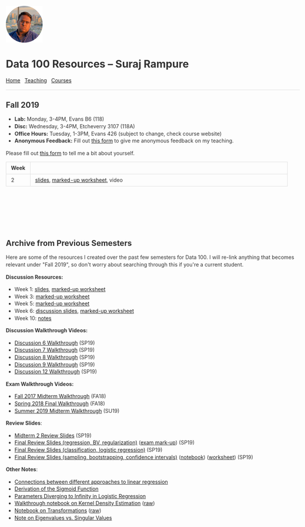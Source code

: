 <br>

<title>Data 100 Resources – Suraj Rampure</title>

<head>
  <meta charset="utf-8">
  <meta http-equiv="X-UA-Compatible" content="IE=edge">
  <!-- common.css -->
  <style>* {-webkit-tap-highlight-color: rgba(0,0,0,0);}html {-webkit-text-size-adjust: none;}body {font-family: -apple-system, Helvetica, Arial, sans-serif;margin: 0;padding: 20px;color: #333;word-wrap: break-word;}h1, h2, h3, h4, h5, h6 {line-height: 1.1;}img {max-width: 100% !important;height: auto;}blockquote {margin: 0;padding: 0 15px;color: #777;border-left: 4px solid #ddd;}hr {background-color: #ddd;border: 0;height: 1px;margin: 15px 0;}code {font-family: Menlo, Consolas, 'Ubuntu Mono', Monaco, 'source-code-pro', monospace;line-height: 1.4;margin: 0;padding: 0.2em 0;font-size: 90%;background-color: rgba(0,0,0,0.04);border-radius: 3px;}pre > code {margin: 0;padding: 0;font-size: 100%;word-break: normal;background: transparent;border: 0;}ol {list-style-type: decimal;}ol ol, ul ol {list-style-type: lower-latin;}ol ol ol, ul ol ol, ul ul ol, ol ul ol {list-style-type: lower-roman;}table {border-spacing: 0;border-collapse: collapse;margin-top: 0;margin-bottom: 16px;}table th {font-weight: bold;}table th, table td {padding: 6px 13px;border: 1px solid #ddd;}table tr {border-top: 1px solid #ccc;}table tr:nth-child(even) {background-color: #f8f8f8;}input[type="checkbox"] {cursor: default;margin-right: 0.5em;font-size: 13px;}.task-list-item {list-style-type: none;}.task-list-item+.task-list-item {margin-top: 3px;}.task-list-item input {float: left;margin: 0.3em 1em 0.25em -1.6em;vertical-align: middle;}#tag-field {margin: 8px 2px 10px;}#tag-field .tag {display: inline-block;background: #cadff3;border-radius: 4px;padding: 1px 8px;color: black;font-size: 12px;margin-right: 10px;line-height: 1.4;}</style>
  <!-- ace-static.css -->
  <style>.ace_static_highlight {white-space: pre-wrap;}.ace_static_highlight .ace_gutter {width: 2em;text-align: right;padding: 0 3px 0 0;margin-right: 3px;}.ace_static_highlight.ace_show_gutter > .ace_line {padding-left: 2.6em;}.ace_static_highlight .ace_line {position: relative;}.ace_static_highlight .ace_gutter-cell {-moz-user-select: -moz-none;-khtml-user-select: none;-webkit-user-select: none;user-select: none;top: 0;bottom: 0;left: 0;position: absolute;}.ace_static_highlight .ace_gutter-cell:before {content: counter(ace_line, decimal);counter-increment: ace_line;}.ace_static_highlight {counter-reset: ace_line;}</style>
  <style>.ace-chrome .ace_gutter {background: #ebebeb;color: #333;overflow : hidden;}.ace-chrome .ace_print-margin {width: 1px;background: #e8e8e8;}.ace-chrome {background-color: #FFFFFF;color: black;}.ace-chrome .ace_cursor {color: black;}.ace-chrome .ace_invisible {color: rgb(191, 191, 191);}.ace-chrome .ace_constant.ace_buildin {color: rgb(88, 72, 246);}.ace-chrome .ace_constant.ace_language {color: rgb(88, 92, 246);}.ace-chrome .ace_constant.ace_library {color: rgb(6, 150, 14);}.ace-chrome .ace_invalid {background-color: rgb(153, 0, 0);color: white;}.ace-chrome .ace_fold {}.ace-chrome .ace_support.ace_function {color: rgb(60, 76, 114);}.ace-chrome .ace_support.ace_constant {color: rgb(6, 150, 14);}.ace-chrome .ace_support.ace_type,.ace-chrome .ace_support.ace_class.ace-chrome .ace_support.ace_other {color: rgb(109, 121, 222);}.ace-chrome .ace_variable.ace_parameter {font-style:italic;color:#FD971F;}.ace-chrome .ace_keyword.ace_operator {color: rgb(104, 118, 135);}.ace-chrome .ace_comment {color: #236e24;}.ace-chrome .ace_comment.ace_doc {color: #236e24;}.ace-chrome .ace_comment.ace_doc.ace_tag {color: #236e24;}.ace-chrome .ace_constant.ace_numeric {color: rgb(0, 0, 205);}.ace-chrome .ace_variable {color: rgb(49, 132, 149);}.ace-chrome .ace_xml-pe {color: rgb(104, 104, 91);}.ace-chrome .ace_entity.ace_name.ace_function {color: #0000A2;}.ace-chrome .ace_heading {color: rgb(12, 7, 255);}.ace-chrome .ace_list {color:rgb(185, 6, 144);}.ace-chrome .ace_marker-layer .ace_selection {background: rgb(181, 213, 255);}.ace-chrome .ace_marker-layer .ace_step {background: rgb(252, 255, 0);}.ace-chrome .ace_marker-layer .ace_stack {background: rgb(164, 229, 101);}.ace-chrome .ace_marker-layer .ace_bracket {margin: -1px 0 0 -1px;border: 1px solid rgb(192, 192, 192);}.ace-chrome .ace_marker-layer .ace_active-line {background: rgba(0, 0, 0, 0.07);}.ace-chrome .ace_gutter-active-line {background-color : #dcdcdc;}.ace-chrome .ace_marker-layer .ace_selected-word {background: rgb(250, 250, 255);border: 1px solid rgb(200, 200, 250);}.ace-chrome .ace_storage,.ace-chrome .ace_keyword,.ace-chrome .ace_meta.ace_tag {color: rgb(147, 15, 128);}.ace-chrome .ace_string.ace_regex {color: rgb(255, 0, 0)}.ace-chrome .ace_string {color: #1A1AA6;}.ace-chrome .ace_entity.ace_other.ace_attribute-name {color: #994409;}.ace-chrome .ace_indent-guide {background: url("data:image/png;base64,iVBORw0KGgoAAAANSUhEUgAAAAEAAAACCAYAAACZgbYnAAAAE0lEQVQImWP4////f4bLly//BwAmVgd1/w11/gAAAABJRU5ErkJggg==") right repeat-y;}</style>
  <!-- export.css -->
  <style>
    body{margin:0 auto;max-width:800px;line-height:1.4}
    #nav{margin:5px 0 10px;font-size:15px}
    #titlearea{border-bottom:1px solid #ccc;font-size:17px;padding:10px 0;}
    #contentarea{font-size:15px;margin:16px 0}
    .cell{outline:0;min-height:20px;margin:5px 0;padding:5px 0;}
    .code-cell{font-family:Menlo,Consolas,'Ubuntu Mono',Monaco,'source-code-pro',monospace;font-size:12px;}
    .latex-cell{white-space:pre-wrap;}
  </style>
  <!-- User CSS -->
  <style> .text-cell {font-size: 15px;}.code-cell {font-size: 12px;}.markdown-cell {font-size: 15px;}.latex-cell {font-size: 15px;}</style>
  <script type='text/x-mathjax-config'>MathJax.Hub.Config({tex2jax: {inlineMath: [['$','$']]}});</script>
  <script type='text/javascript' src='http://cdn.mathjax.org/mathjax/latest/MathJax.js?config=TeX-AMS-MML_HTMLorMML'></script>
</head>

<img src='../resources/pictures/miscircle.png' width=100>

# Data 100 Resources – Suraj Rampure

[Home](../index.html) &nbsp; [Teaching](index.html) &nbsp; [Courses](../courses/index.html)

---

## Fall 2019

- **Lab:** Monday, 3-4PM, Evans B6 (118)
- **Disc:** Wednesday, 3-4PM, Etcheverry 3107 (118A)
- **Office Hours:** Tuesday, 1-3PM, Evans 426 (subject to change, check course website)
- **Anonymous Feedback:** Fill out [this form](https://forms.gle/DC3GAqTbV6u8w9nZ6) to give me anonymous feedback on my teaching.

Please fill out [this form](http://tinyurl.com/firstdiscdata) to tell me a bit about yourself.

| Week | &nbsp;&nbsp;&nbsp;&nbsp;&nbsp;&nbsp;&nbsp;&nbsp;&nbsp;&nbsp;&nbsp;&nbsp;&nbsp;&nbsp;&nbsp;&nbsp;&nbsp;&nbsp;&nbsp;&nbsp;&nbsp;&nbsp;&nbsp;&nbsp;&nbsp;&nbsp;&nbsp;&nbsp;&nbsp;&nbsp;&nbsp;&nbsp;&nbsp;&nbsp;&nbsp;&nbsp;&nbsp;&nbsp;&nbsp;&nbsp;&nbsp;&nbsp;&nbsp;&nbsp;&nbsp;&nbsp;&nbsp;&nbsp;&nbsp;&nbsp;&nbsp;&nbsp;&nbsp;&nbsp;&nbsp;&nbsp;&nbsp;&nbsp;&nbsp;&nbsp;&nbsp;&nbsp;&nbsp;&nbsp;&nbsp;&nbsp;&nbsp;&nbsp;&nbsp;&nbsp;&nbsp;&nbsp;&nbsp;&nbsp;&nbsp;&nbsp;&nbsp;&nbsp;&nbsp;&nbsp;&nbsp;&nbsp;&nbsp;&nbsp;&nbsp;&nbsp;&nbsp;&nbsp;&nbsp;&nbsp;&nbsp;&nbsp;&nbsp;&nbsp;&nbsp;&nbsp;&nbsp;&nbsp;&nbsp;&nbsp;&nbsp;&nbsp;&nbsp;&nbsp;&nbsp;&nbsp;&nbsp;&nbsp;&nbsp;&nbsp;&nbsp;&nbsp;&nbsp;&nbsp;&nbsp;&nbsp;&nbsp;&nbsp;&nbsp;&nbsp;&nbsp;&nbsp;&nbsp;&nbsp;&nbsp;&nbsp;&nbsp;&nbsp;&nbsp;&nbsp;&nbsp;&nbsp;&nbsp;&nbsp;&nbsp;&nbsp;&nbsp;&nbsp;&nbsp;&nbsp;&nbsp;&nbsp;&nbsp;&nbsp;&nbsp;&nbsp;&nbsp;&nbsp;&nbsp;&nbsp;&nbsp;&nbsp;&nbsp;&nbsp;&nbsp;&nbsp;&nbsp;&nbsp;&nbsp;&nbsp;&nbsp;&nbsp;&nbsp;&nbsp;&nbsp;&nbsp;&nbsp;&nbsp;&nbsp;&nbsp;&nbsp;&nbsp;&nbsp;&nbsp;&nbsp;&nbsp;&nbsp;&nbsp;&nbsp; |
| --- | --- | 
| 2 | [slides](../resources/ds100/fa19/disc2_slides.pdf), [marked-up worksheet](../resources/ds100/fa19/disc2_markup.pdf), video |

<br><br><br><br><br>

## Archive from Previous Semesters

Here are some of the resources I created over the past few semesters for Data 100. I will re-link anything that becomes relevant under "Fall 2019", so don't worry about searching through this if you're a current student.


**Discussion Resources:**

- Week 1: [slides](../resources/ds100/sp19/disc01_slides.pdf), [marked-up worksheet](../resources/ds100/sp19/disc01_markup.pdf)
- Week 3: [marked-up worksheet](../resources/ds100/sp19/disc03_markup.pdf)
- Week 5: [marked-up worksheet](../resources/ds100/sp19/disc05_markup.pdf)
- Week 6: [discussion slides](../resources/ds100/sp19/disc06_slides.pdf), [marked-up worksheet](../resources/ds100/sp19/disc06_markup.pdf)
- Week 10: [notes](../resources/ds100/sp19/disc10_notes.pdf)


**Discussion Walkthrough Videos:**

- [Discussion 6 Walkthrough](https://www.youtube.com/watch?v=Rigtuige5bU&feature=youtu.be) (SP19)
- [Discussion 7 Walkthrough](https://www.youtube.com/watch?v=5-hsWWR3MXY&feature=youtu.be) (SP19)
- [Discussion 8 Walkthrough](https://www.youtube.com/watch?v=MDtI9yYJfn0&feature=youtu.be) (SP19)
- [Discussion 9 Walkthrough](https://www.youtube.com/watch?v=FRviVt0NNhE&feature=youtu.be) (SP19)
- [Discussion 12 Walkthrough](https://www.youtube.com/watch?v=EfK_m1jCerM&feature=youtu.be) (SP19)


**Exam Walkthrough Videos:**

- [Fall 2017 Midterm Walkthrough](https://www.youtube.com/playlist?list=PLQCcNQgUcDfqAD1D9g9P9SUYo0tdXQpSY) (FA18)
- [Spring 2018 Final Walkthrough](https://www.youtube.com/watch?v=5JU0Xe46DnA&list=PLQCcNQgUcDfrBO7dpL-Pv6e0LYGeqsHKr) (FA18)
- [Summer 2019 Midterm Walkthrough](https://www.youtube.com/watch?v=7UVjFuRTHMc) (SU19)

**Review Slides**:

- [Midterm 2 Review Slides](../resources/ds100/midterm2review.pdf) (SP19)
- [Final Review Slides (regression, BV, regularization)](http://www.surajrampure.com/resources/ds100/final_review_regression.pdf) ([exam mark-up](http://www.surajrampure.com/resources/ds100/final_review_exam_markup.pdf))  (SP19)
- [Final Review Slides (classification, logistic regression)](http://www.surajrampure.com/resources/ds100/final_review_classification.pdf) (SP19)
- [Final Review Slides (sampling, bootstrapping, confidence intervals)](http://www.surajrampure.com/resources/ds100/final_review_bootstrap_sampling.pdf) ([notebook](http://www.surajrampure.com/resources/ds100/final_review_bootstrap_notebook.html)) ([worksheet](http://www.surajrampure.com/resources/ds100/final_review_probability.pdf)) (SP19)


**Other Notes**:

- [Connections between different approaches to linear regression](../resources/ds100/regression-connections.html)
- [Derivation of the Sigmoid Function](../resources/ds100/sigmoid.html)
- [Parameters Diverging to Infinity in Logistic Regression](../resources/ds100/infinity_parameters_logistic.html)
- [Walkthrough notebook on Kernel Density Estimation](../resources/ds100/KDE.html) ([raw](../resources/ds100/KDE.ipynb))
- [Notebook on Transformations](../resources/ds100/Transformations.html) ([raw](../resources/ds100/Transformations.ipynb))
- [Note on Eigenvalues vs. Singular Values](../resources/ds100/eigen-singular.html)

<br>
